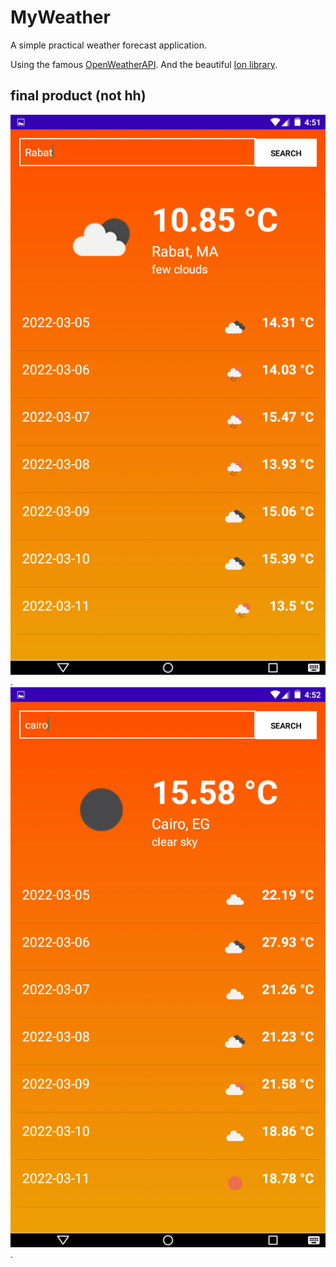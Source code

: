 # MyWeather

A simple practical weather forecast application.

Using the famous [OpenWeatherAPI](https://openweathermap.org/).
And the beautiful [Ion library](https://github.com/koush/ion).

## final product (not hh)

![MyWeather](screenshots/Screenshot_2022-03-05-04-51-06.png).
![MyWeather](screenshots/Screenshot_2022-03-05-04-52-05.png).
